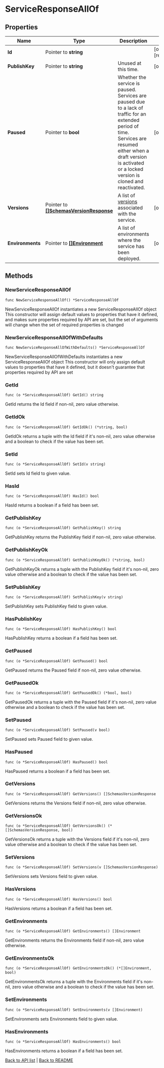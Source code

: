 # ServiceResponseAllOf

## Properties

Name | Type | Description | Notes
------------ | ------------- | ------------- | -------------
**Id** | Pointer to **string** |  | [optional] [readonly] 
**PublishKey** | Pointer to **string** | Unused at this time. | [optional] 
**Paused** | Pointer to **bool** | Whether the service is paused. Services are paused due to a lack of traffic for an extended period of time. Services are resumed either when a draft version is activated or a locked version is cloned and reactivated. | [optional] 
**Versions** | Pointer to [**[]SchemasVersionResponse**](SchemasVersionResponse.md) | A list of [versions](https://www.fastly.com/documentation/reference/api/services/version/) associated with the service. | [optional] 
**Environments** | Pointer to [**[]Environment**](Environment.md) | A list of environments where the service has been deployed. | [optional] 

## Methods

### NewServiceResponseAllOf

`func NewServiceResponseAllOf() *ServiceResponseAllOf`

NewServiceResponseAllOf instantiates a new ServiceResponseAllOf object
This constructor will assign default values to properties that have it defined,
and makes sure properties required by API are set, but the set of arguments
will change when the set of required properties is changed

### NewServiceResponseAllOfWithDefaults

`func NewServiceResponseAllOfWithDefaults() *ServiceResponseAllOf`

NewServiceResponseAllOfWithDefaults instantiates a new ServiceResponseAllOf object
This constructor will only assign default values to properties that have it defined,
but it doesn't guarantee that properties required by API are set

### GetId

`func (o *ServiceResponseAllOf) GetId() string`

GetId returns the Id field if non-nil, zero value otherwise.

### GetIdOk

`func (o *ServiceResponseAllOf) GetIdOk() (*string, bool)`

GetIdOk returns a tuple with the Id field if it's non-nil, zero value otherwise
and a boolean to check if the value has been set.

### SetId

`func (o *ServiceResponseAllOf) SetId(v string)`

SetId sets Id field to given value.

### HasId

`func (o *ServiceResponseAllOf) HasId() bool`

HasId returns a boolean if a field has been set.

### GetPublishKey

`func (o *ServiceResponseAllOf) GetPublishKey() string`

GetPublishKey returns the PublishKey field if non-nil, zero value otherwise.

### GetPublishKeyOk

`func (o *ServiceResponseAllOf) GetPublishKeyOk() (*string, bool)`

GetPublishKeyOk returns a tuple with the PublishKey field if it's non-nil, zero value otherwise
and a boolean to check if the value has been set.

### SetPublishKey

`func (o *ServiceResponseAllOf) SetPublishKey(v string)`

SetPublishKey sets PublishKey field to given value.

### HasPublishKey

`func (o *ServiceResponseAllOf) HasPublishKey() bool`

HasPublishKey returns a boolean if a field has been set.

### GetPaused

`func (o *ServiceResponseAllOf) GetPaused() bool`

GetPaused returns the Paused field if non-nil, zero value otherwise.

### GetPausedOk

`func (o *ServiceResponseAllOf) GetPausedOk() (*bool, bool)`

GetPausedOk returns a tuple with the Paused field if it's non-nil, zero value otherwise
and a boolean to check if the value has been set.

### SetPaused

`func (o *ServiceResponseAllOf) SetPaused(v bool)`

SetPaused sets Paused field to given value.

### HasPaused

`func (o *ServiceResponseAllOf) HasPaused() bool`

HasPaused returns a boolean if a field has been set.

### GetVersions

`func (o *ServiceResponseAllOf) GetVersions() []SchemasVersionResponse`

GetVersions returns the Versions field if non-nil, zero value otherwise.

### GetVersionsOk

`func (o *ServiceResponseAllOf) GetVersionsOk() (*[]SchemasVersionResponse, bool)`

GetVersionsOk returns a tuple with the Versions field if it's non-nil, zero value otherwise
and a boolean to check if the value has been set.

### SetVersions

`func (o *ServiceResponseAllOf) SetVersions(v []SchemasVersionResponse)`

SetVersions sets Versions field to given value.

### HasVersions

`func (o *ServiceResponseAllOf) HasVersions() bool`

HasVersions returns a boolean if a field has been set.

### GetEnvironments

`func (o *ServiceResponseAllOf) GetEnvironments() []Environment`

GetEnvironments returns the Environments field if non-nil, zero value otherwise.

### GetEnvironmentsOk

`func (o *ServiceResponseAllOf) GetEnvironmentsOk() (*[]Environment, bool)`

GetEnvironmentsOk returns a tuple with the Environments field if it's non-nil, zero value otherwise
and a boolean to check if the value has been set.

### SetEnvironments

`func (o *ServiceResponseAllOf) SetEnvironments(v []Environment)`

SetEnvironments sets Environments field to given value.

### HasEnvironments

`func (o *ServiceResponseAllOf) HasEnvironments() bool`

HasEnvironments returns a boolean if a field has been set.


[Back to API list](../README.md#documentation-for-api-endpoints) | [Back to README](../README.md)



